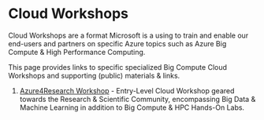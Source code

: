 # Cloud Workshops

Cloud Workshops are a format Microsoft is a using to train and enable our end-users and partners on specific Azure topics such as Azure Big Compute & High Performance Computing. 

This page provides links to specific specialized Big Compute Cloud Workshops and supporting (public) materials & links. 

1. <a href="https://github.com/azurebigcompute/CloudWorkshops">Azure4Research Workshop</a> - Entry-Level Cloud Workshop geared towards the Research & Scientific Community, encompassing Big Data & Machine Learning in addition to Big Compute & HPC Hands-On Labs. 
